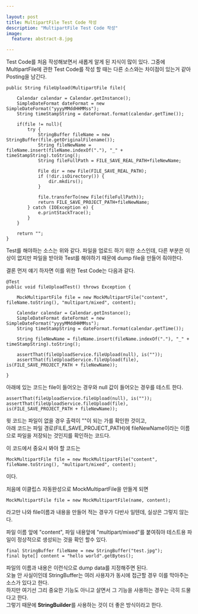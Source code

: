 ```yaml
---

layout: post
title: MultipartFile Test Code 작성
description: "MultipartFile Test Code 작성"
image:
  feature: abstract-8.jpg

---
```



Test Code를 처음 작성해보면서 새롭게 알게 된 지식이 많이 있다. 그중에 MultipartFile에 관한 Test Code를 작성 할 때는 다른 소스와는 차이점이 있는거 같아 Posting을 남긴다.



	public String fileUpload(MultipartFile file){

        Calendar calendar = Calendar.getInstance();
        SimpleDateFormat dateFormat = new SimpleDateFormat("yyyyMMddHHMMss");
        String timeStampString = dateFormat.format(calendar.getTime());

        if(file != null){
            try {
                StringBuffer fileName = new StringBuffer(file.getOriginalFilename());
                String fileNewName = fileName.insert(fileName.indexOf("."), "_" + timeStampString).toString();
                String fileFullPath = FILE_SAVE_REAL_PATH+fileNewName;

                File dir = new File(FILE_SAVE_REAL_PATH);
                if (!dir.isDirectory()) {
                    dir.mkdirs();
                }

                file.transferTo(new File(fileFullPath));
                return FILE_SAVE_PROJECT_PATH+fileNewName;
            } catch (IOException e) {
                e.printStackTrace();
            }
        }

        return "";
    }  



Test를 해야하는 소스는 위와 같다. 파일을 업로드 하기 위한 소스인데, 다른 부분은 이상이 없지만 파일을 받아와 Test를 해야하기 때문에 dump file을 만들어 줘야한다.

결론 먼저 얘기 하자면 이를 위한 Test Code는 다음과 같다.


	@Test
    public void fileUploadTest() throws Exception {

        MockMultipartFile file = new MockMultipartFile("content", fileName.toString(), "multipart/mixed", content);

        Calendar calendar = Calendar.getInstance();
        SimpleDateFormat dateFormat = new SimpleDateFormat("yyyyMMddHHMMss");
        String timeStampString = dateFormat.format(calendar.getTime());

        String fileNewName = fileName.insert(fileName.indexOf("."), "_" + timeStampString).toString();

        assertThat(fileUploadService.fileUpload(null), is(""));
        assertThat(fileUploadService.fileUpload(file), is(FILE_SAVE_PROJECT_PATH + fileNewName));

    }   


아래에 있는 코드는 file이 들어오는 경우와 null 값이 들어오는 경우를 테스트 한다.

    assertThat(fileUploadService.fileUpload(null), is(""));
    assertThat(fileUploadService.fileUpload(file), is(FILE_SAVE_PROJECT_PATH + fileNewName));

윗 코드는 파일이 없을 경우 출력이 ""이 되는 가를 확인한 것이고,  
아래 코드는 파일 경로(FILE_SAVE_PROJECT_PATH)에 fileNewName이라는 이름으로 파일을 저장되는 것인지를 확인하는 코드다.

이 코드에서 중요시 봐야 할 코드는

	MockMultipartFile file = new MockMultipartFile("content", fileName.toString(), "multipart/mixed", content);

이다.

처음에 이클립스 자동완성으로 MockMultipartFile을 만들게 되면

	MockMultipartFile file = new MockMultipartFile(name, content);

라고만 나와 file이름과 내용을 만들어 적는 경우가 다반사 일텐데, 실상은 그렇지 않는다.

파일 이름 앞에 "content", 파일 내용앞에 "multipart/mixed"를 붙여줘야 테스트용 파일이 정상적으로 생성되는 것을 확인 할수 있다.

    final StringBuffer fileName = new StringBuffer("test.jpg");
    final byte[] content = "hello world".getBytes();

파일의 이름과 내용은 이런식으로 dump data를 지정해주면 된다.  
오늘 안 사실이인데 StringBuffer는 여러 사용자가 동시에 접근할 경우 이를 막아주는 소스가 있다고 한다.  
하지만 여기선 그리 중요한 기능도 아니고 살면서 그 기능을 사용하는 경우는 극히 드물다고 한다.  
그렇기 때문에 **StringBuilder**를 사용하는 것이 더 좋은 방식이라고 한다.  
